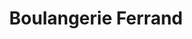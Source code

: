 ---
title: "Boulangerie Ferrand"
url: /varennes-vauzelles/boulangerie-ferrand/
shop: boulangerie
---